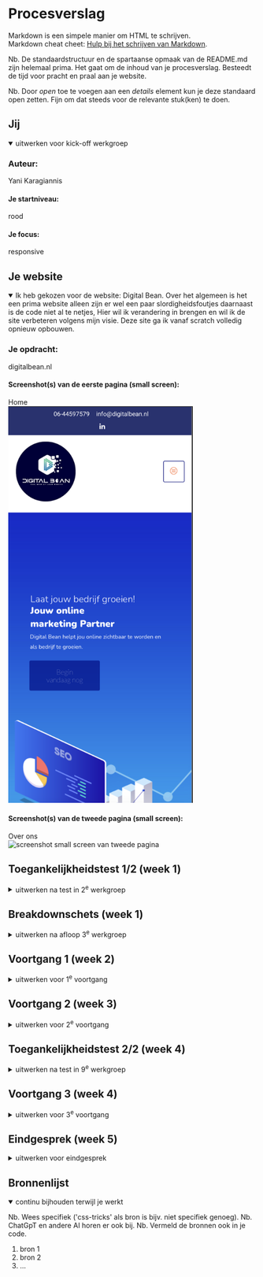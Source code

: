 # Procesverslag
Markdown is een simpele manier om HTML te schrijven.  
Markdown cheat cheet: [Hulp bij het schrijven van Markdown](https://github.com/adam-p/markdown-here/wiki/Markdown-Cheatsheet).

Nb. De standaardstructuur en de spartaanse opmaak van de README.md zijn helemaal prima. Het gaat om de inhoud van je procesverslag. Besteedt de tijd voor pracht en praal aan je website.

Nb. Door *open* toe te voegen aan een *details* element kun je deze standaard open zetten. Fijn om dat steeds voor de relevante stuk(ken) te doen.





## Jij

<details open>
  <summary>uitwerken voor kick-off werkgroep</summary>

  ### Auteur:
  Yani Karagiannis

  #### Je startniveau:
  rood

  #### Je focus:
  responsive
 
</details>





## Je website

<details open>
  <summary>Ik heb gekozen voor de website: Digital Bean. Over het algemeen is het een prima website alleen zijn er wel een paar slordigheidsfoutjes
  daarnaast is de code niet al te netjes, Hier wil ik verandering in brengen en wil ik de site verbeteren volgens mijn visie. Deze site ga ik vanaf scratch volledig opnieuw opbouwen.</summary>

  ### Je opdracht:
  digitalbean.nl

  #### Screenshot(s) van de eerste pagina (small screen): 
  Home  
  <img src="basiswebsite/readme-images/Screenshot 2023-12-04 at 18.26.55.png" width="375px" alt="screenshot small screen van homepagina">

  #### Screenshot(s) van de tweede pagina (small screen):
  Over ons  
  <img src="../readme-images/Screenshot 2023-12-04 at 18.28.26.png" width="375px" alt="screenshot small screen van tweede pagina">
 
</details>



## Toegankelijkheidstest 1/2 (week 1)

<details>
  <summary>uitwerken na test in 2<sup>e</sup> werkgroep</summary>

  ### Bevindingen
  In de eerste week mochten wij de oorspronkelijke website testen als een slechtziende, iemand met reuma en als iemand met parkinson. Dit was enorm interessant om te doen en uit deze testen kreeg je gelijk best wel ruwe data. 
  
  Slechtzienden: Toen ik in de rol van een slechtziende stapte kreeg ik een bril waarmee alles enorm wazig te zien was. Hierdoor moest ik op de contrasten, lettergrootte en de dark mode. De gehele pagina heeft voor de belangrijkste knoppen en teksten best wel felle contrasten. Hierdoor krijg je de site in grote lijnen goed mee. De grootte van de letters zijn ook op prima alleen mogen ze eventueel nog wel iets groter. De dark mode van de pagina doet het helaas niet. Maar aangezien de contrasten van de gehele site best groot zijn is een dark mode niet echt van toepassing voor de contrasten. Het is niet per se veel maar toch een paar puntjes voor verbetering

  Reuma: Voor de reuma test kreeg ik een elastiek die mijn vingers aan elkaar vasthield. Hier vond ik eigenlijk niks wat iemand met reuma kan verhinderen in het gebruik van de site. Hier hoeft dus niks tegen en voor gedaan te worden.

  Parkinson: Dit was by far de meeste vreemde ervaring tijdens het testen. Om de parkinson te kunnen faken werd er gebruik gemaakt van een apparaat die op een manier je zenuwen lieten verkrampen waardoor je er niks tegen kon doen, alsof je het echt had. Uit deze test is gebleken dat de knoppen toch nog wat te klein zijn. Dus hiervoor moet ik dan alleen de knoppen vergroten.

</details>



## Breakdownschets (week 1)

<details>
  <summary>uitwerken na afloop 3<sup>e</sup> werkgroep</summary>

  ### de hele pagina:
  <img src="../readme-images/breakdown.png" width="375px" alt="breakdown van de hele pagina">

  ### dynamisch deel (bijv menu): 
  <img src="../readme-images/breakdown2.png" width="375px" alt="breakdown van een dynamisch deel">

</details>





## Voortgang 1 (week 2)

<details>
  <summary>uitwerken voor 1<sup>e</sup> voortgang</summary>

  ### Stand van zaken
In week 2 was ik begonnen met het maken van de nav, hier was hij nog niet responsive en kreeg hij dus geen hamburger menu als het scherm kleiner werd.
Aangezien ik niet echt fan ben van de nav van de oorspronkelijk Digital Bean site wilde ik deze aanpassen met een nette background color ipv van een wit vlak.

  <img src="../readme-images/breakdown2.png" width="375px" alt="breakdown van een dynamisch deel">

</details>





## Voortgang 2 (week 3)

<details>
  <summary>uitwerken voor 2<sup>e</sup> voortgang</summary>

  ### Stand van zaken
  hier dit ging goed & dit was lastig (neem ook screenshots op van delen van je website en code)

</details>





## Toegankelijkheidstest 2/2 (week 4)

<details>
  <summary>uitwerken na test in 9<sup>e</sup> werkgroep</summary>

  ### Bevindingen
  Lijst met je bevindingen die in de test naar voren kwamen (geef ook aan wat er verbeterd is):
</details>





## Voortgang 3 (week 4)

<details>
  <summary>uitwerken voor 3<sup>e</sup> voortgang</summary>

  ### Stand van zaken
  hier dit ging goed & dit was lastig (neem ook screenshots op van delen van je website en code)


  ### Agenda voor meeting
  samen met je groepje opstellen

  | student 1      | student 2          | student 3    | student 4        |
  | ---            | ---                | ---          | ---              |
  | dit bespreken  | en dit             | en ik dit    | en dan ik dat    |
  | en dat ook nog | dit als er tijd is | nog een punt | dit wil ik zeker |
  | ...            | ...                | ...          | ...              |


  ### Verslag van meeting
  hier na afloop snel de uitkomsten van de meeting vastleggen

  - punt 1
  - punt 2
  - nog een punt
  - ...

</details>





## Eindgesprek (week 5)

<details>
  <summary>uitwerken voor eindgesprek</summary>

  ### Je uitkomst - karakteristiek screenshots:
  <img src="readme-images/dummy-plaatje.jpg" width="375px" alt="uitomst opdracht 1">


  ### Dit ging goed/Heb ik geleerd: 
  Korte omschrijving met plaatjes

  <img src="readme-images/dummy-plaatje.jpg" width="375px" alt="top">


  ### Dit was lastig/Is niet gelukt:
  Korte omschrijving met plaatjes

  <img src="readme-images/dummy-plaatje.jpg" width="375px" alt="bummer">
</details>





## Bronnenlijst

<details open>
  <summary>continu bijhouden terwijl je werkt</summary>

  Nb. Wees specifiek ('css-tricks' als bron is bijv. niet specifiek genoeg). 
  Nb. ChatGpT en andere AI horen er ook bij.
  Nb. Vermeld de bronnen ook in je code.

  1. bron 1
  2. bron 2
  3. ...

</details>